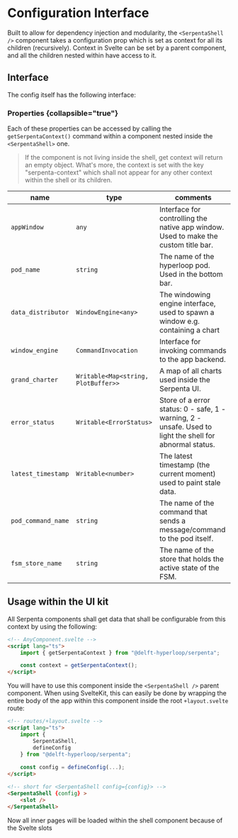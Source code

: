 # Configuration Interface

Built to allow for dependency injection and modularity, the `<SerpentaShell />` component takes a configuration prop
which is set as context for all its children (recursively).
Context in Svelte can be set by a parent component, and all the children nested within have access to it.

## Interface

The config itself has the following interface:

### Properties {collapsible="true"}

Each of these properties can be accessed by calling the `getSerpentaContext()` command within a component nested
inside the `<SerpentaShell>` one.

> If the component is not living inside the shell, get context will return an empty object.
> What's more, the context is set with the key "serpenta-context" which shall not appear for any other context within
> the shell or its children.

| name               | type                                | comments                                                                                                 |
|--------------------|-------------------------------------|----------------------------------------------------------------------------------------------------------|
| `appWindow`        | `any`                               | Interface for controlling the native app window. Used to make the custom title bar.                      |
| `pod_name`         | `string`                            | The name of the hyperloop pod. Used in the bottom bar.                                                   |
| `data_distributor` | `WindowEngine<any>`                 | The windowing engine interface, used to spawn a window e.g. containing a chart                           |
| `window_engine`    | `CommandInvocation`                 | Interface for invoking commands to the app backend.                                                      |
| `grand_charter`    | `Writable<Map<string, PlotBuffer>>` | A map of all charts used inside the Serpenta UI.                                                         |
| `error_status`     | `Writable<ErrorStatus>`             | Store of a error status: 0 - safe, 1 - warning, 2 - unsafe. Used to light the shell for abnormal status. |
| `latest_timestamp` | `Writable<number>`                  | The latest timestamp (the current moment) used to paint stale data.                                      |
| `pod_command_name` | `string`                            | The name of the command that sends a message/command to the pod itself.                                  |
| `fsm_store_name`   | `string`                            | The name of the store that holds the active state of the FSM.                                            |

## Usage within the UI kit

All Serpenta components shall get data that shall be configurable from this context by using the following:

```html
<!-- AnyComponent.svelte -->
<script lang="ts">
    import { getSerpentaContext } from "@delft-hyperloop/serpenta";

    const context = getSerpentaContext();
</script>
```

You will have to use this component inside the `<SerpentaShell />` parent component. 
When using SvelteKit, this can easily be done by wrapping the entire body of the app within this component inside 
the root `+layout.svelte` route:

```html
<!-- routes/+layout.svelte -->
<script lang="ts">
    import { 
        SerpentaShell,
        defineConfig 
    } from "@delft-hyperloop/serpenta";
    
    const config = defineConfig(...); 
</script>

<!-- short for <SerpentaShell config={config}> -->
<SerpentaShell {config} >    
    <slot />
</SerpentaShell>
```

Now all inner pages will be loaded within the shell component because of the Svelte slots 
